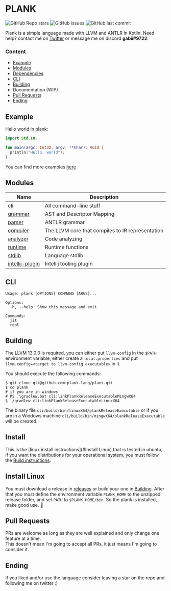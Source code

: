 # PLANK

![GitHub Repo stars](https://img.shields.io/github/stars/plank-lang/plank?color=orange&style=for-the-badge)
![GitHub issues](https://img.shields.io/github/issues/plank-lang/plank?color=orange&style=for-the-badge)
![GitHub last commit](https://img.shields.io/github/last-commit/plank-lang/plank?color=orange&style=for-the-badge)

Plank is a simple language made with LLVM and ANTLR in Kotlin. Need help? contact me
on [Twitter](https://twitter.com/gabrielleeg1) or message me on discord **gabii#9722**.

### Content

* [Example](#example)
* [Modules](#modules)
* [Dependencies](#dependencies)
* [CLI](#cli)
* [Building](#building)
* Documentation (WIP)
* [Pull Requests](#pull-requests)
* [Ending](#ending)

## Example

Hello world in plank:

```kotlin
import Std.IO;

fun main(argc: Int32, argv: **Char): Void {
  println("Hello, world");
}
```

You can find more examples [here](samples)

## Modules

| Name                      | Description                                      |
|---------------------------|--------------------------------------------------|
| [cli](cli)                | All command-line stuff                           | 
| [grammar](grammar)        | AST and Descriptor Mapping                       |
| [parser](parser)          | ANTLR grammar                                    |
| [compiler](compiler)      | The LLVM core that compiles to IR representation |
| [analyzer](runtime)       | Code analyzing                                   |
| [runtime](runtime)        | Runtime functions                                |
| [stdlib](stdlib)          | Language stdlib                                  |
| [intellij-plugin](stdlib) | Intellij tooling plugin                          |

## CLI

```
Usage: plank [OPTIONS] COMMAND [ARGS]...

Options:
  -h, --help  Show this message and exit

Commands:
  jit
  repl
```

## Building

The LLVM 13.0.0 is required, you can either put `llvm-config` in the `$PATH` environment variable, either create a
`local.properties` and put `llvm.config=<target to llvm-config executable>` in it.

You should execute the following commands:

```shell
$ git clone git@github.com:plank-lang/plank.git
$ cd plank
# if you are in windows
# PS .\gradlew.bat cli:linkPlankReleaseExecutableMingwX64
$ ./gradlew cli:linkPlankReleaseExecutableLinuxX64
```

The binary file `cli/build/bin/linuxX64/plankReleaseExecutable` or if you are in a Windows
machine `cli/build/bin/mingwX64/plankReleaseExecutable` will be created.

## Install

This is the [linux install instructions](#Install Linux) that is tested in ubuntu; if you want the distributions for
your operational system, you must follow the
[Build instructions](#Building).

## Install Linux

You must download a release in [releases](https://github.com/plank-lang/plank/releases/tag/1.0.1-SNAPSHOT)
or build your one in [Building](#Building). After that you must define the environment variable `PLANK_HOME`
to the unzipped release folder, and set `PATH` to `$PLANK_HOME/bin`. So the plank is installed, make good use. 🙂

## Pull Requests

PRs are welcome as long as they are well explained and only change one feature at a time.  
This doesn't mean I'm going to accept all PRs, it just means I'm going to consider it.

## Ending

If you liked and/or use the language consider leaving a star on the repo and following me on twitter :)

